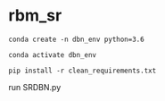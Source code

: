 # rbm_sr
`conda create -n dbn_env python=3.6`

`conda activate dbn_env`

`pip install -r clean_requirements.txt`

run SRDBN.py
